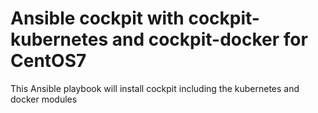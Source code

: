 Ansible cockpit with cockpit-kubernetes and cockpit-docker for CentOS7
=========================================
This Ansible playbook will install cockpit including the kubernetes and docker modules

